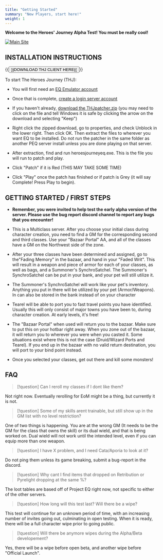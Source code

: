 ```yaml
---
title: "Getting Started"
summary: "New Players, start here!"
weight: 1
---
```


**Welcome to the Heroes' Journey Alpha Test!  You must be really cool!**

[![Main Site](https://heroesjourneyeq.com/)](/content/logo.png)

## INSTALLATION INSTRUCTIONS

{{<button href="https://heroesjourneyeq.com/download/thj-client.zip">}}DOWNLOAD THJ CLIENT HERE{{</button>}}

To start The Heroes Journey (THJ):


  * You will first need an [EQ Emulator account](http://www.eqemulator.org/) 

  * Once that is complete, [create a login server account](http://www.eqemulator.org/account/?CreateLS)

  * If you haven't already, [download the THJpatcher.zip](https://heroesjourneyeq.com/download/thj-client.zip) (you may need to click on the file and tell Windows it is safe by clicking the arrow on the download and selecting "Keep")

  * Right click the zipped download, go to properties, and check Unblock in the lower right. Then click OK.  Then extract the files to wherever you want EQ to be installed. Do not run the patcher in the same folder as another PEQ server install unless you are done playing on that server.

  * After extraction, find and run heroesjourneyeq.exe. This is the file you will run to patch and play. 

  * Click "Patch" if it is Red (THIS MAY TAKE SOME TIME)

  * Click "Play" once the patch has finished or if patch is Grey (it will say Complete! Press Play to begin).


##  GETTING STARTED / FIRST STEPS

  * **Remember, you were invited to help test the early alpha version of the server.  Please use the bug report discord channel to report any bugs that you encounter!** 

  * This is a Multiclass server.  After you choose your initial class during character creation, you need to find a GM for the corresponding second and third classes. Use your "Bazaar Portal" AA, and all of the classes have a GM on the Northwest side of the zone.

  * After your three classes have been determined and assigned, go to the"Fading Memory" in the bazaar, and hand in your "Faded Writ". This will result in a weapon and piece of armor for each of your classes, as well as bags, and a Summoner's SynchroSatchel. The Summoner's SynchroSatchel can be put in your bank, and your pet will still utilize it.

  * The Summoner's SynchroSatchel will work like your pet's inventory. Anything you put in there will be utilized by your pet (Armor/Weapons).  In can also be stored in the bank instead of on your character

  * Tearel will be able to port you to fast travel points you have identified. Usually this will only consist of major towns you have been to, during character creation.  At early levels, it's free!

  * The "Bazaar Portal" when used will return you to the bazaar. Make sure to put this on your hotbar right away.  When you zone out of the bazaar, it will return you to wherever you were when you casted it. Some situations exist where this is not the case (Druid/Wizard Ports and Tearel). If you end up in the bazaar with no valid return destination, you will port to your bind point instead. 

  * Once you selected your classes, get out there and kill some monsters!


## FAQ

> [!question]
> Can I reroll my classes if I dont like them?

Not right now. Eventually rerolling for EoM might be a thing, but currently it is not.


> [!question]
> Some of my skills arent trainable, but still show up in the GM list with no level restriction?

One of two things is happening. You are at the wrong GM (It needs to be the GM for the class that owns the skill) or its dual wield, and that is being worked on. Dual wield will not work until the intended level, even if you can equip more than one weapon.


> [!question]
> I have X problem, and I need Cata/Aporia to look at it?

Do not ping them unless its game breaking, submit a bug-report in the discord.


> [!question]
> Why cant I find items that dropped on Retribution or Pyrelight dropping at the same %?

The loot tables are based off of Project EQ right now, not specific to either of the other servers.


> [!question]
> How long will this test last? Will there be a wipe?

This test will continue for an unknown period of time, with an increasing number of invites going out, culminating in open testing. When it is ready, there will be a full character wipe prior to going public.


> [!question]
> Will there be anymore wipes during the Alpha/Beta developement?

Yes, there will be a wipe before open beta, and another wipe before "Official Launch".


